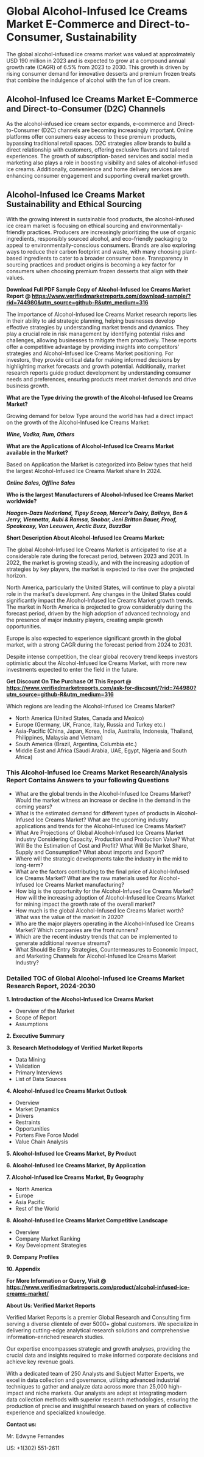 <h1>Global Alcohol-Infused Ice Creams Market E-Commerce and Direct-to-Consumer, Sustainability</h1><p class=""><p>The global alcohol-infused ice creams market was valued at approximately USD 190 million in 2023 and is expected to grow at a compound annual growth rate (CAGR) of 6.5% from 2023 to 2030. This growth is driven by rising consumer demand for innovative desserts and premium frozen treats that combine the indulgence of alcohol with the fun of ice cream.</p><h2>Alcohol-Infused Ice Creams Market E-Commerce and Direct-to-Consumer (D2C) Channels</h2><p>As the alcohol-infused ice cream sector expands, e-commerce and Direct-to-Consumer (D2C) channels are becoming increasingly important. Online platforms offer consumers easy access to these premium products, bypassing traditional retail spaces. D2C strategies allow brands to build a direct relationship with customers, offering exclusive flavors and tailored experiences. The growth of subscription-based services and social media marketing also plays a role in boosting visibility and sales of alcohol-infused ice creams. Additionally, convenience and home delivery services are enhancing consumer engagement and supporting overall market growth.</p><h2>Alcohol-Infused Ice Creams Market Sustainability and Ethical Sourcing</h2><p>With the growing interest in sustainable food products, the alcohol-infused ice cream market is focusing on ethical sourcing and environmentally-friendly practices. Producers are increasingly prioritizing the use of organic ingredients, responsibly sourced alcohol, and eco-friendly packaging to appeal to environmentally-conscious consumers. Brands are also exploring ways to reduce their carbon footprint and waste, with many choosing plant-based ingredients to cater to a broader consumer base. Transparency in sourcing practices and product origins is becoming a key factor for consumers when choosing premium frozen desserts that align with their values.</p></p><p class=""><strong>Download Full PDF Sample Copy of Alcohol-Infused Ice Creams Market Report @ <a href="https://www.verifiedmarketreports.com/download-sample/?rid=744980&utm_source=github-R&utm_medium=316" target="_blank">https://www.verifiedmarketreports.com/download-sample/?rid=744980&utm_source=github-R&utm_medium=316</a></strong></p><p>The importance of&nbsp;Alcohol-Infused Ice Creams Market research reports lies in their ability to aid strategic planning, helping businesses develop effective strategies by understanding market trends and dynamics. They play a crucial role in risk management by identifying potential risks and challenges, allowing businesses to mitigate them proactively. These reports offer a competitive advantage by providing insights into competitors' strategies and Alcohol-Infused Ice Creams Market positioning. For investors, they provide critical data for making informed decisions by highlighting market forecasts and growth potential. Additionally, market research reports guide product development by understanding consumer needs and preferences, ensuring products meet market demands and drive business growth.</p><p><strong>What are the&nbsp;Type driving the growth of the Alcohol-Infused Ice Creams Market?</strong></p><p id="" class="">Growing demand for below Type around the world has had a direct impact on the growth of the Alcohol-Infused Ice Creams Market:</p><p class=""><em><strong>Wine, Vodka, Rum, Others</strong></em></p><p class=""><strong>What are the&nbsp;Applications&nbsp;of Alcohol-Infused Ice Creams Market available in the Market?</strong></p><p id="" class="">Based on Application the Market is categorized into Below types that held the largest Alcohol-Infused Ice Creams Market share In 2024.</p><p class=""><em><strong>Online Sales, Offline Sales</strong></em></p><p class=""><strong>Who is the largest Manufacturers of Alcohol-Infused Ice Creams Market worldwide?</strong></p><p><em><strong>Haagen-Dazs Nederland, Tipsy Scoop, Mercer's Dairy, Baileys, Ben & Jerry, Viennetta, Aubi & Ramsa, Snobar, Jeni Britton Bauer, Proof, Speakeasy, Van Leeuwen, Arctic Buzz, BuzzBar</strong></em></p><p id="" class=""><strong>Short Description About Alcohol-Infused Ice Creams Market:</strong></p><p>The global Alcohol-Infused Ice Creams Market is anticipated to rise at a considerable rate during the forecast period, between 2023 and 2031. In 2022, the market is growing steadily, and with the increasing adoption of strategies by key players, the market is expected to rise over the projected horizon.</p><p>North America, particularly the United States, will continue to play a pivotal role in the market's development. Any changes in the United States could significantly impact the Alcohol-Infused Ice Creams Market growth trends. The market in North America is projected to grow considerably during the forecast period, driven by the high adoption of advanced technology and the presence of major industry players, creating ample growth opportunities.</p><p>Europe is also expected to experience significant growth in the global market, with a strong CAGR during the forecast period from 2024 to 2031.</p><p>Despite intense competition, the clear global recovery trend keeps investors optimistic about the Alcohol-Infused Ice Creams Market, with more new investments expected to enter the field in the future.</p><p id="" class=""><strong>Get Discount On The Purchase Of This Report @ <a href="https://www.verifiedmarketreports.com/ask-for-discount/?rid=744980?utm_source=github-R&utm_medium=316" target="_blank">https://www.verifiedmarketreports.com/ask-for-discount/?rid=744980?utm_source=github-R&utm_medium=316</a></strong></p><p class="">Which regions are leading the Alcohol-Infused Ice Creams Market?</p><ul><li>North America (United States, Canada and Mexico)</li><li>Europe (Germany, UK, France, Italy, Russia and Turkey etc.)</li><li>Asia-Pacific (China, Japan, Korea, India, Australia, Indonesia, Thailand, Philippines, Malaysia and Vietnam)</li><li>South America (Brazil, Argentina, Columbia etc.)</li><li>Middle East and Africa (Saudi Arabia, UAE, Egypt, Nigeria and South Africa)</li></ul><h3 id="" class="">This Alcohol-Infused Ice Creams Market Research/Analysis Report Contains Answers to your following Questions</h3><ul><li>What are the global trends in the Alcohol-Infused Ice Creams Market? Would the market witness an increase or decline in the demand in the coming years?</li><li>What is the estimated demand for different types of products in Alcohol-Infused Ice Creams Market? What are the upcoming industry applications and trends for the Alcohol-Infused Ice Creams Market?</li><li>What Are Projections of Global Alcohol-Infused Ice Creams Market Industry Considering Capacity, Production and Production Value? What Will Be the Estimation of Cost and Profit? What Will Be Market Share, Supply and Consumption? What about imports and Export?</li><li>Where will the strategic developments take the industry in the mid to long-term?</li><li>What are the factors contributing to the final price of Alcohol-Infused Ice Creams Market? What are the raw materials used for Alcohol-Infused Ice Creams Market manufacturing?</li><li>How big is the opportunity for the Alcohol-Infused Ice Creams Market? How will the increasing adoption of Alcohol-Infused Ice Creams Market for mining impact the growth rate of the overall market?</li><li>How much is the global Alcohol-Infused Ice Creams Market worth? What was the value of the market In 2020?</li><li>Who are the major players operating in the Alcohol-Infused Ice Creams Market? Which companies are the front runners?</li><li>Which are the recent industry trends that can be implemented to generate additional revenue streams?</li><li>What Should Be Entry Strategies, Countermeasures to Economic Impact, and Marketing Channels for Alcohol-Infused Ice Creams Market Industry?</li></ul><h3 id="" class="">Detailed TOC of Global Alcohol-Infused Ice Creams Market Research Report, 2024-2030</h3><p id="" class=""><strong>1. Introduction of the Alcohol-Infused Ice Creams Market</strong></p><ul><li>Overview of the Market</li><li>Scope of Report</li><li>Assumptions</li></ul><p id="" class=""><strong>2. Executive Summary</strong></p><p id="" class=""><strong>3. Research Methodology of Verified Market Reports</strong></p><ul><li>Data Mining</li><li>Validation</li><li>Primary Interviews</li><li>List of Data Sources</li></ul><p id="" class=""><strong>4. Alcohol-Infused Ice Creams Market Outlook</strong></p><ul><li>Overview</li><li>Market Dynamics</li><li>Drivers</li><li>Restraints</li><li>Opportunities</li><li>Porters Five Force Model</li><li>Value Chain Analysis</li></ul><p id="" class=""><strong>5. Alcohol-Infused Ice Creams Market, By Product</strong></p><p id="" class=""><strong>6. Alcohol-Infused Ice Creams Market, By Application</strong></p><p id="" class=""><strong>7. Alcohol-Infused Ice Creams Market, By Geography</strong></p><ul><li>North America</li><li>Europe</li><li>Asia Pacific</li><li>Rest of the World</li></ul><p id="" class=""><strong>8. Alcohol-Infused Ice Creams Market Competitive Landscape</strong></p><ul><li>Overview</li><li>Company Market Ranking</li><li>Key Development Strategies</li></ul><p id="" class=""><strong>9. Company Profiles</strong></p><p id="" class=""><strong>10. Appendix</strong></p><p id="" class=""><strong>For More Information or Query, Visit @ <a href="https://www.verifiedmarketreports.com/product/alcohol-infused-ice-creams-market/" target="_blank">https://www.verifiedmarketreports.com/product/alcohol-infused-ice-creams-market/</a></strong></p><p id="" class=""><strong>About Us: Verified Market Reports</strong></p><p id="" class="">Verified Market Reports is a premier Global Research and Consulting firm serving a diverse clientele of over 5000+ global customers. We specialize in delivering cutting-edge analytical research solutions and comprehensive information-enriched research studies.</p><p id="" class="">Our expertise encompasses strategic and growth analyses, providing the crucial data and insights required to make informed corporate decisions and achieve key revenue goals.</p><p id="" class="">With a dedicated team of 250 Analysts and Subject Matter Experts, we excel in data collection and governance, utilizing advanced industrial techniques to gather and analyze data across more than 25,000 high-impact and niche markets. Our analysts are adept at integrating modern data collection methods with superior research methodologies, ensuring the production of precise and insightful research based on years of collective experience and specialized knowledge.</p><p id="" class=""><strong>Contact us:</strong></p><p id="" class="">Mr. Edwyne Fernandes</p><p id="" class="">US: +1(302) 551-2611</p>